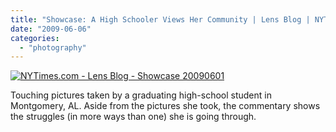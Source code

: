 ```yaml
---
title: "Showcase: A High Schooler Views Her Community | Lens Blog | NYTimes.com"
date: "2009-06-06"
categories: 
  - "photography"
---
```


[![NYTimes.com - Lens Blog - Showcase 20090601](http://images.pageglimpse.com/v1/thumbnails?url=http://lens.blogs.nytimes.com/2009/06/01/showcase-a-high-schooler-views-her-community/?pagemode=print&size=large&devkey=49ffb7fa3778d967404d5364d1ad86e7)](http://lens.blogs.nytimes.com/2009/06/01/showcase-a-high-schooler-views-her-community/)  

Touching pictures taken by a graduating high-school student in Montgomery, AL. Aside from the pictures she took, the commentary shows the struggles (in more ways than one) she is going through.

